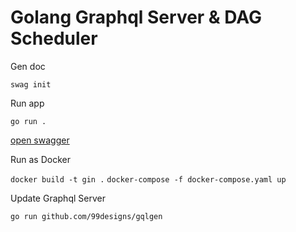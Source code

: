# Golang Graphql Server & DAG Scheduler

Gen doc

`swag init`

Run app

`go run .`

[open swagger](http://localhost:8080/swagger/index.html)

Run as Docker

`docker build -t gin .`
`docker-compose -f docker-compose.yaml up`

Update Graphql Server

`go run github.com/99designs/gqlgen`